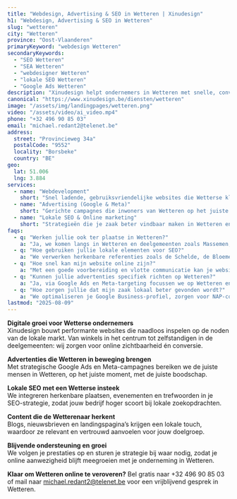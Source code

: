 ```yaml
---
title: "Webdesign, Advertising & SEO in Wetteren | Xinudesign"
h1: "Webdesign, Advertising & SEO in Wetteren"
slug: "wetteren"
city: "Wetteren"
province: "Oost-Vlaanderen"
primaryKeyword: "webdesign Wetteren"
secondaryKeywords:
  - "SEO Wetteren"
  - "SEA Wetteren"
  - "webdesigner Wetteren"
  - "lokale SEO Wetteren"
  - "Google Ads Wetteren"
description: "Xinudesign helpt ondernemers in Wetteren met snelle, conversiegerichte websites, slimme advertentiecampagnes en lokale SEO die inspeelt op de troeven van de gemeente."
canonical: "https://www.xinudesign.be/diensten/wetteren"
image: "/assets/img/landingpages/wetteren.png"
video: "/assets/video/ai_video.mp4"
phone: "+32 496 90 85 03"
email: "michael.redant2@telenet.be"
address:
  street: "Provincieweg 34a"
  postalCode: "9552"
  locality: "Borsbeke"
  country: "BE"
geo:
  lat: 51.006
  lng: 3.884
services:
  - name: "Webdevelopment"
    short: "Snel ladende, gebruiksvriendelijke websites die Wetterse klanten overtuigen."
  - name: "Advertising (Google & Meta)"
    short: "Gerichte campagnes die inwoners van Wetteren op het juiste moment bereiken."
  - name: "Lokale SEO & Online marketing"
    short: "Strategieën die je zaak beter vindbaar maken in Wetteren en omgeving."
faqs:
  - q: "Werken jullie ook ter plaatse in Wetteren?"
    a: "Ja, we komen langs in Wetteren en deelgemeenten zoals Massemen, Westrem en Kwatrecht om jouw project te bespreken."
  - q: "Hoe gebruiken jullie lokale elementen voor SEO?"
    a: "We verwerken herkenbare referenties zoals de Schelde, de Bloemenmarkt en lokale evenementen in je content."
  - q: "Hoe snel kan mijn website online zijn?"
    a: "Met een goede voorbereiding en vlotte communicatie kan je website binnen 2 tot 4 weken live gaan."
  - q: "Kunnen jullie advertenties specifiek richten op Wetteren?"
    a: "Ja, via Google Ads en Meta-targeting focussen we op Wetteren en omliggende gemeenten."
  - q: "Hoe zorgen jullie dat mijn zaak lokaal beter gevonden wordt?"
    a: "We optimaliseren je Google Business-profiel, zorgen voor NAP-consistentie en bouwen lokale backlinks rond zoekwoorden zoals 'webdesigner Wetteren'."
lastmod: "2025-08-09"
---
```


**Digitale groei voor Wetterse ondernemers**  
Xinudesign bouwt performante websites die naadloos inspelen op de noden van de lokale markt. Van winkels in het centrum tot zelfstandigen in de deelgemeenten: wij zorgen voor online zichtbaarheid én conversie.

**Advertenties die Wetteren in beweging brengen**  
Met strategische Google Ads en Meta-campagnes bereiken we de juiste mensen in Wetteren, op het juiste moment, met de juiste boodschap.

**Lokale SEO met een Wetterse insteek**  
We integreren herkenbare plaatsen, evenementen en trefwoorden in je SEO-strategie, zodat jouw bedrijf hoger scoort bij lokale zoekopdrachten.

**Content die de Wetterenaar herkent**  
Blogs, nieuwsbrieven en landingspagina’s krijgen een lokale touch, waardoor ze relevant en vertrouwd aanvoelen voor jouw doelgroep.

**Blijvende ondersteuning en groei**  
We volgen je prestaties op en sturen je strategie bij waar nodig, zodat je online aanwezigheid blijft meegroeien met je onderneming in Wetteren.

**Klaar om Wetteren online te veroveren?**
Bel gratis naar +32 496 90 85 03 of mail naar michael.redant2@telenet.be voor een vrijblijvend gesprek in Wetteren.
